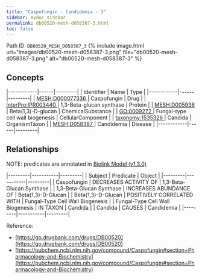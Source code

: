 ```yaml
---
title: "Caspofungin - Candidemia - 3"
sidebar: mydoc_sidebar
permalink: db00520-mesh-d058387-3.html
toc: false 
---
```



Path ID: `DB00520_MESH_D058387_3`
{% include image.html url="images/db00520-mesh-d058387-3.png" file="db00520-mesh-d058387-3.png" alt="db00520-mesh-d058387-3" %}

## Concepts

|------------|------|---------|
| Identifier | Name | Type    |
|------------|------|---------|
| <a href="https://identifiers.org/MESH:D000077336">MESH:D000077336 </a> | Caspofungin | Drug |
| <a href="https://identifiers.org/InterPro:IPR003440">InterPro:IPR003440 </a> | 1,3-Beta-glucan synthase | Protein |
| <a href="https://identifiers.org/MESH:D005936">MESH:D005936 </a> | Beta(1,3)-D-glucan | ChemicalSubstance |
| <a href="https://identifiers.org/GO:0009272">GO:0009272 </a> | Fungal-type cell wall biogenesis | CellularComponent |
| <a href="https://identifiers.org/taxonomy:1535326">taxonomy:1535326 </a> | Candida | OrganismTaxon |
| <a href="https://identifiers.org/MESH:D058387">MESH:D058387 </a> | Candidemia | Disease |
|------------|------|---------|

## Relationships


NOTE: predicates are annotated in <a href="https://github.com/biolink/biolink-model/releases/tag/v1.3.0">Biolink Model (v1.3.0)</a>

|---------|-----------|---------|
| Subject | Predicate | Object  |
|---------|-----------|---------|
| Caspofungin | DECREASES ACTIVITY OF | 1,3-Beta-Glucan Synthase |
| 1,3-Beta-Glucan Synthase | INCREASES ABUNDANCE OF | Beta(1,3)-D-Glucan |
| Beta(1,3)-D-Glucan | POSITIVELY CORRELATED WITH | Fungal-Type Cell Wall Biogenesis |
| Fungal-Type Cell Wall Biogenesis | IN TAXON | Candida |
| Candida | CAUSES | Candidemia |
|---------|-----------|---------|

Reference: 
  - [https://go.drugbank.com/drugs/DB00520](https://go.drugbank.com/drugs/DB00520)
  - [https://pubchem.ncbi.nlm.nih.gov/compound/Caspofungin#section=Pharmacology-and-Biochemistry](https://pubchem.ncbi.nlm.nih.gov/compound/Caspofungin#section=Pharmacology-and-Biochemistry)
